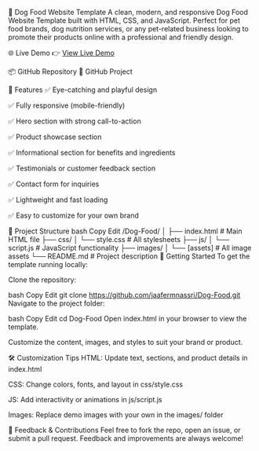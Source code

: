 🐶 Dog Food Website Template
A clean, modern, and responsive Dog Food Website Template built with HTML, CSS, and JavaScript. Perfect for pet food brands, dog nutrition services, or any pet-related business looking to promote their products online with a professional and friendly design.

🌐 Live Demo
👉 <a href="https://dog-food-template-jaafer.netlify.app/">View Live Demo</a>

📦 GitHub Repository
🔗 GitHub Project

🌟 Features
✅ Eye-catching and playful design

✅ Fully responsive (mobile-friendly)

✅ Hero section with strong call-to-action

✅ Product showcase section

✅ Informational section for benefits and ingredients

✅ Testimonials or customer feedback section

✅ Contact form for inquiries

✅ Lightweight and fast loading

✅ Easy to customize for your own brand

📁 Project Structure
bash
Copy
Edit
/Dog-Food/
│
├── index.html              # Main HTML file
├── css/
│   └── style.css           # All stylesheets
├── js/
│   └── script.js           # JavaScript functionality
├── images/
│   └── [assets]            # All image assets
└── README.md               # Project description
🚀 Getting Started
To get the template running locally:

Clone the repository:

bash
Copy
Edit
git clone https://github.com/jaafermnassri/Dog-Food.git
Navigate to the project folder:

bash
Copy
Edit
cd Dog-Food
Open index.html in your browser to view the template.

Customize the content, images, and styles to suit your brand or product.

🛠️ Customization Tips
HTML: Update text, sections, and product details in index.html

CSS: Change colors, fonts, and layout in css/style.css

JS: Add interactivity or animations in js/script.js

Images: Replace demo images with your own in the images/ folder

💬 Feedback & Contributions
Feel free to fork the repo, open an issue, or submit a pull request. Feedback and improvements are always welcome!
